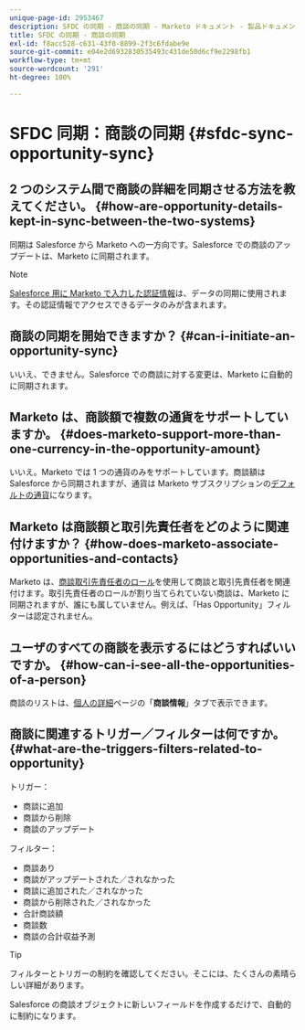 ```yaml
---
unique-page-id: 2953467
description: SFDC の同期 - 商談の同期 - Marketo ドキュメント - 製品ドキュメント
title: SFDC の同期 - 商談の同期
exl-id: f8acc528-c631-43f0-8899-2f3c6fdabe9e
source-git-commit: e04e2d6932830535493c431de50d6cf9e2298fb1
workflow-type: tm+mt
source-wordcount: '291'
ht-degree: 100%

---
```


# SFDC 同期：商談の同期 {#sfdc-sync-opportunity-sync}

## 2 つのシステム間で商談の詳細を同期させる方法を教えてください。 {#how-are-opportunity-details-kept-in-sync-between-the-two-systems}

同期は Salesforce から Marketo への一方向です。Salesforce での商談のアップデートは、Marketo に同期されます。

>[!NOTE]
>
>[Salesforce 用に Marketo で入力した認証情報](/help/marketo/product-docs/crm-sync/salesforce-sync/setup/enterprise-unlimited-edition/step-2-of-3-create-a-salesforce-user-for-marketo-enterprise-unlimited.md)は、データの同期に使用されます。その認証情報でアクセスできるデータのみが含まれます。

## 商談の同期を開始できますか？ {#can-i-initiate-an-opportunity-sync}

いいえ、できません。Salesforce での商談に対する変更は、Marketo に自動的に同期されます。

## Marketo は、商談額で複数の通貨をサポートしていますか。 {#does-marketo-support-more-than-one-currency-in-the-opportunity-amount}

いいえ。Marketo では 1 つの通貨のみをサポートしています。商談額は Salesforce から同期されますが、通貨は Marketo サブスクリプションの[デフォルトの通貨](/help/marketo/product-docs/administration/settings/set-default-location-settings-for-a-subscription.md#set-the-default-currency-settings-for-a-subscription)になります。

## Marketo は商談額と取引先責任者をどのように関連付けますか？ {#how-does-marketo-associate-opportunities-and-contacts}

Marketo は、[商談取引先責任者のロール](https://help.salesforce.com/HTViewHelpDoc?id=contactroles.htm)を使用して商談と取引先責任者を関連付けます。取引先責任者のロールが割り当てられていない商談は、Marketo に同期されますが、誰にも属していません。例えば、「Has Opportunity」フィルターは認定されません。

## ユーザのすべての商談を表示するにはどうすればいいですか。 {#how-can-i-see-all-the-opportunities-of-a-person}

商談のリストは、[個人の詳細](/help/marketo/product-docs/core-marketo-concepts/smart-lists-and-static-lists/managing-people-in-smart-lists/using-the-person-detail-page.md)ページの「**商談情報**」タブで表示できます。

## 商談に関連するトリガー／フィルターは何ですか。 {#what-are-the-triggers-filters-related-to-opportunity}

トリガー：

* 商談に追加
* 商談から削除
* 商談のアップデート

フィルター：

* 商談あり
* 商談がアップデートされた／されなかった
* 商談に追加された／されなかった
* 商談から削除された／されなかった
* 合計商談額
* 商談数
* 商談の合計収益予測

>[!TIP]
>
>フィルターとトリガーの制約を確認してください。そこには、たくさんの素晴らしい詳細があります。
>
>Salesforce の商談オブジェクトに新しいフィールドを作成するだけで、自動的に制約になります。
